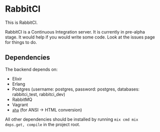 # RabbitCI

This is RabbitCI.

RabbitCI is a Continuous Integration server. It is currently in pre-alpha
stage. It would help if you would write some code. Look at the issues page for
things to do.

## Dependencies
The backend depends on:

- Elixir
- Erlang
- Postgres (username: postgres, password: postgres, databases:
  rabbitci_test, rabbitci_dev)
- RabbitMQ
- Vagrant
- [`aha`](https://github.com/theZiz/aha) (for ANSI -> HTML conversion)

All other dependencies should be installed by running `mix cmd mix
deps.get, compile` in the project root.
